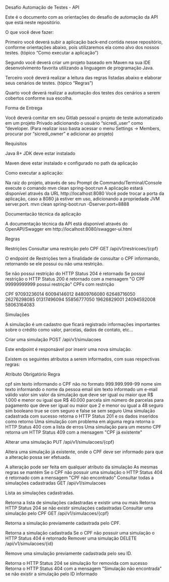 Desafio Automação de Testes - API

Este é o documento com as orientações do desafio de automação da API que está neste repositório.

O que você deve fazer:

Primeiro você deverá subir a aplicação back-end contida nesse repositório, conforme orientações abaixo, pois utilizaremos ela como alvo dos nossos testes. (tópico “Como executar a aplicação”)

Segundo você deverá criar um projeto baseado em Maven na sua IDE desenvolvimento favorita utilizando a linguagem de programação Java.

Terceiro você deverá realizar a leitura das regras listadas abaixo e elaborar seus cenários de testes. (tópico “Regras”)

Quarto você deverá realizar a automação dos testes dos cenários a serem cobertos conforme sua escolha.

Forma de Entrega

Você deverá comitar em seu Gitlab pessoal o projeto de teste automatizado em um projeto Privado adicionando o usuário “sicredi_user” como “developer. (Para realizar isso basta acessar o menu Settings -> Members, procurar por “sicredi_owner” e adicionar ao projeto)

Requisitos

Java 8+ JDK deve estar instalado

Maven deve estar instalado e configurado no path da aplicação

Como executar a aplicação: 

Na raiz do projeto, através de seu Prompt de Commando/Terminal/Console execute o comando mvn clean spring-boot:run A aplicação estará disponível através da URL http://localhost:8080 Você pode trocar a porta da aplicação, caso a 8080 já estiver em uso, adicionando a propriedade JVM server.port. mvn clean spring-boot:run -Dserver.port=8888

Documentacão técnica da aplicação

A documentação técnica da API está disponível através do OpenAPI/Swagger em http://localhost:8080/swagger-ui.html

Regras


Restrições
Consultar uma restrição pelo CPF
GET <host>/api/v1/restricoes/{cpf}

O endpoint de Restrições tem a finalidade de consultar o CPF informando, retornando se ele possui ou não uma restrição.

Se não possui restrição do HTTP Status 204 é retornado
Se possui restrição o HTTP Status 200 é retornado com a mensagem "O CPF 99999999999 possui restrição"
CPFs com restrição

CPF
97093236014
60094146012
84809766080
62648716050
26276298085
01317496094
55856777050
19626829001
24094592008
58063164083


Simulações

A simulação é um cadastro que ficará registrado informações importantes sobre o crédito como valor, parcelas, dados de contato, etc...

Criar uma simulação
POST <host>/api/v1/simulacoes

Este endpoint é responsável por inserir uma nova simulação.

Existem os seguintes atributos a serem informados, com suas respectivas regras:

Atributo	Obrigatório	Regra

cpf	sim	texto informando o CPF não no formato 999.999.999-99
nome	sim	texto informando o nome da pessoa
email	sim	texto informado um e-mail válido
valor	sim	valor da simulação que deve ser igual ou maior que R$ 1.000 e menor ou igual que R$ 40.000
parcela	sim	número de parcelas para pagamento que deve ser igual ou maior que 2 e menor ou igual a 48
seguro	sim	booleano true se com seguro e false se sem seguro
Uma simulação cadastrada com sucesso retorna o HTTP Status 201 e os dados inseridos como retorno
Uma simulação com problema em alguma regra retorna o HTTP Status 400 com a lista de erros
Uma simulação para um mesmo CPF retorna um HTTP Status 409 com a mensagem "CPF já existente"


Alterar uma simulação
PUT <host>/api/v1/simulacoes/{cpf}

Altera uma simulação já existente, onde o CPF deve ser informado para que a alteração possa ser efetuada.

A alteração pode ser feita em qualquer atributo da simulação
As mesmas regras se mantém
Se o CPF não possuir uma simulação o HTTP Status 404 é retornado com a mensagem "CPF não encontrado"
Consultar todas a simulações cadastradas
GET <host>/api/v1/simulacoes

Lista as simulações cadastradas.

Retorna a lista de simulações cadastradas e existir uma ou mais
Retorna HTTP Status 204 se não existir simulações cadastradas
Consultar uma simulação pelo CPF
GET <host>/api/v1/simulacoes/{cpf}

Retorna a simulação previamente cadastrada pelo CPF.

Retorna a simulação cadastrada
Se o CPF não possuir uma simulação o HTTP Status 404 é retornado
Remover uma simulação
DELETE <host>/api/v1/simulacoes/{id}

Remove uma simulação previamente cadastrada pelo seu ID.

Retorna o HTTP Status 204 se simulação for removida com sucesso
Retorna o HTTP Status 404 com a mensagem "Simulação não encontrada" se não existir a simulação pelo ID informado
